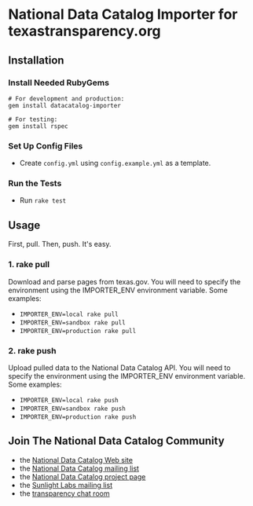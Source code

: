 # National Data Catalog Importer for texastransparency.org

## Installation

### Install Needed RubyGems

    # For development and production:
    gem install datacatalog-importer
    
    # For testing:
    gem install rspec
    
### Set Up Config Files

* Create `config.yml` using `config.example.yml` as a template.

### Run the Tests

* Run `rake test`

## Usage

First, pull. Then, push. It's easy.

### 1. rake pull

Download and parse pages from texas.gov. You will need to specify the environment using the IMPORTER_ENV environment variable. Some examples:

* `IMPORTER_ENV=local rake pull`
* `IMPORTER_ENV=sandbox rake pull`
* `IMPORTER_ENV=production rake pull`

### 2. rake push

Upload pulled data to the National Data Catalog API. You will need to specify the environment using the IMPORTER_ENV environment variable. Some examples:

* `IMPORTER_ENV=local rake push`
* `IMPORTER_ENV=sandbox rake push`
* `IMPORTER_ENV=production rake push`

## Join The National Data Catalog Community

* the [National Data Catalog Web site](http://nationaldatacatalog.com)
* the [National Data Catalog mailing list](http://groups.google.com/group/datacatalog)
* the [National Data Catalog project page](http://sunlightlabs.com/projects/datacatalog/)
* the [Sunlight Labs mailing list](http://groups.google.com/group/sunlightlabs)
* the [transparency chat room](irc://chat.freenode.net/transparency)
